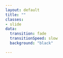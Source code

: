```yaml
---
layout: default
title: ""
classes:
- slide
data:
  transition: fade
  transitionSpeed: slow
  background: "black"

---
```

